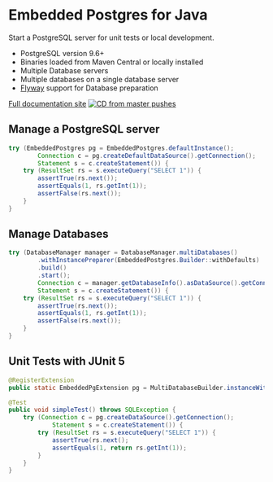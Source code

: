 # Embedded Postgres for Java

Start a PostgreSQL server for unit tests or local development.

* PostgreSQL version 9.6+
* Binaries loaded from Maven Central or locally installed
* Multiple Database servers
* Multiple databases on a single database server
* [Flyway](https://flywaydb.org/) support for Database preparation


[Full documentation site](https://pg-embedded.softwareforge.de/) [![CD from master pushes](https://github.com/hgschmie/pg-embedded/actions/workflows/master-cd.yml/badge.svg)](https://github.com/hgschmie/pg-embedded/actions/workflows/master-cd.yml)


## Manage a PostgreSQL server

```java
try (EmbeddedPostgres pg = EmbeddedPostgres.defaultInstance();
        Connection c = pg.createDefaultDataSource().getConnection();
        Statement s = c.createStatement()) {
    try (ResultSet rs = s.executeQuery("SELECT 1")) {
        assertTrue(rs.next());
        assertEquals(1, rs.getInt(1));
        assertFalse(rs.next());
    }
}
```

## Manage Databases

```java
try (DatabaseManager manager = DatabaseManager.multiDatabases()
        .withInstancePreparer(EmbeddedPostgres.Builder::withDefaults)
        .build()
        .start();
        Connection c = manager.getDatabaseInfo().asDataSource().getConnection();
        Statement s = c.createStatement()) {
    try (ResultSet rs = s.executeQuery("SELECT 1")) {
        assertTrue(rs.next());
        assertEquals(1, rs.getInt(1));
        assertFalse(rs.next());
    }
}
```



## Unit Tests with JUnit 5


```java
@RegisterExtension
public static EmbeddedPgExtension pg = MultiDatabaseBuilder.instanceWithDefaults().build();

@Test
public void simpleTest() throws SQLException {
    try (Connection c = pg.createDataSource().getConnection();
            Statement s = c.createStatement()) {
        try (ResultSet rs = s.executeQuery("SELECT 1")) {
            assertTrue(rs.next();
            assertEquals(1, return rs.getInt(1));
        }
    }
}
```

